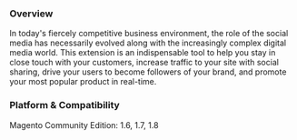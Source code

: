 ### Overview

In today's fiercely competitive business environment, the role of the social media has necessarily evolved along with the increasingly complex digital media world. 
This extension is an indispensable tool to help you stay in close touch with your customers, increase traffic to your site with social sharing, 
drive your users to become followers of your brand, and promote your most popular product in real-time.

### Platform & Compatibility

Magento Community Edition: 1.6, 1.7, 1.8